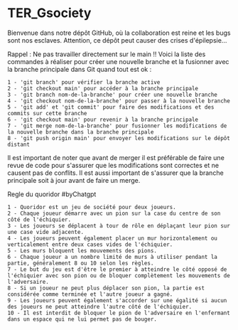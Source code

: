 # TER_Gsociety
Bienvenue dans notre dépôt GitHub, où la collaboration est reine et les bugs sont nos esclaves. Attention, ce dépôt peut causer des crises d'épilepsie...

Rappel : Ne pas travailler directement sur le main !!
Voici la liste des commandes à réaliser pour créer une nouvelle branche et la fusionner avec la branche principale dans Git quand tout est ok :

    1 - 'git branch' pour vérifier la branche active
    2 - 'git checkout main' pour accéder à la branche principale
    3 - 'git branch nom-de-la-branche' pour créer une nouvelle branche
    4 - 'git checkout nom-de-la-branche' pour passer à la nouvelle branche
    5 - 'git add' et 'git commit' pour faire des modifications et des commits sur cette branche
    6 - 'git checkout main' pour revenir à la branche principale
    7 - 'git merge nom-de-la-branche' pour fusionner les modifications de la nouvelle branche dans la branche principale
    8 - 'git push origin main' pour envoyer les modifications sur le dépôt distant
    
Il est important de noter que avant de merger il est préférable de faire une revue de code pour s'assurer que les modifications sont correctes et ne causent pas de conflits. Il est aussi important de s'assurer que la branche principale soit à jour avant de faire un merge.



Regle du quoridor #byChatgpt

    1 - Quoridor est un jeu de société pour deux joueurs.
    2 - Chaque joueur démarre avec un pion sur la case du centre de son côté de l'échiquier.
    3 - Les joueurs se déplacent à tour de rôle en déplaçant leur pion sur une case vide adjacente.
    4 - Les joueurs peuvent également placer un mur horizontalement ou verticalement entre deux cases vides de l'échiquier.
    5 - Les murs bloquent les mouvements des pions.
    6 - Chaque joueur a un nombre limité de murs à utiliser pendant la partie, généralement 8 ou 10 selon les règles.
    7 - Le but du jeu est d'être le premier à atteindre le côté opposé de l'échiquier avec son pion ou de bloquer complètement les mouvements de l'adversaire.
    8 - Si un joueur ne peut plus déplacer son pion, la partie est considérée comme terminée et l'autre joueur a gagné.
    9 - Les joueurs peuvent également s'accorder sur une égalité si aucun des joueurs ne peut atteindre l'autre côté de l'échiquier.
    10 - Il est interdit de bloquer le pion de l'adversaire en l'enfermant dans un espace qui ne lui permet pas de bouger.



